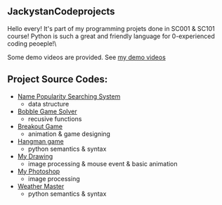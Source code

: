 ## JackystanCodeprojects
Hello every! It's part of my programming projets done in SC001 & SC101 course! Python is such a great and friendly language for 0-experienced coding peoeple!\

Some demo videos are provided. See [my demo videos](https://drive.google.com/drive/folders/1BAxrj_xhxcW2feauzr88uyYn2QGzbFM2)

## Project Source Codes:
* [Name Popularity Searching System](https://github.com/maokun2022/JackystanCodeprojects/tree/main/JackystanCodeprojects/baby_name_searching)
    * data structure
* [Bobble Game Solver](https://github.com/maokun2022/JackystanCodeprojects/tree/main/JackystanCodeprojects/bobble_game_solver)
    * recusive functions
* [Breakout Game](https://github.com/maokun2022/JackystanCodeprojects/tree/main/JackystanCodeprojects/break_out_game)
    * animation & game designing
* [Hangman game](https://github.com/maokun2022/JackystanCodeprojects/tree/main/JackystanCodeprojects/hang_man)
    * python semantics & syntax
* [My Drawing](https://github.com/maokun2022/JackystanCodeprojects/tree/main/JackystanCodeprojects/my_drawing)
    * image processing & mouse event & basic animation 
* [My Photoshop](https://github.com/maokun2022/JackystanCodeprojects/tree/main/JackystanCodeprojects/my_photoshop)
    * image processing
* [Weather Master](https://github.com/maokun2022/JackystanCodeprojects/tree/main/JackystanCodeprojects/weather%20master)
    * python semantics & syntax
